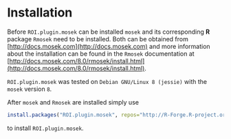 # Installation
Before `ROI.plugin.mosek` can be installed `mosek` and its corresponding 
**R** package `Rmosek` need to be installed. Both can be obtained from
[http://docs.mosek.com](http://docs.mosek.com) 
and more information about the installation can be found in the `Rmosek` documentation at
[http://docs.mosek.com/8.0/rmosek/install.html](http://docs.mosek.com/8.0/rmosek/install.html).    


`ROI.plugin.mosek` was tested on `Debian GNU/Linux 8 (jessie)` with the
`mosek` version `8`.      


After `mosek` and `Rmosek` are installed simply use
```r
install.packages("ROI.plugin.mosek", repos="http://R-Forge.R-project.org")
```
to install `ROI.plugin.mosek`.
